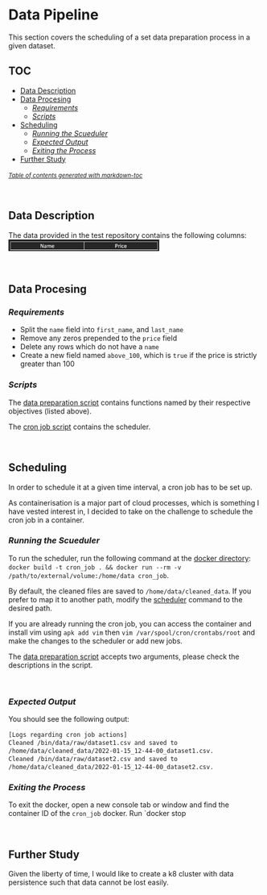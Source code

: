 # Data Pipeline
This section covers the scheduling of a set data preparation process in a given dataset.


## TOC
- [Data Description](#data-description)
- [Data Procesing](#data-procesing)
  * [_Requirements_](#-requirements-)
  * [_Scripts_](#-scripts-)
- [Scheduling](#scheduling)
  * [_Running the Scueduler_](#-running-the-scueduler-)
  * [_Expected Output_](#-expected-output-)
  * [_Exiting the Process_](#-exiting-the-process-)
- [Further Study](#further-study)

<small><i><a href='http://ecotrust-canada.github.io/markdown-toc/'>Table of contents generated with markdown-toc</a></i></small>


<br>

## Data Description
The data  provided in the test repository contains the following columns:
<img src="../misc/data_pipeline_desc.png" alt="pipeline_data_desc" width="300"/>

<br>

## Data Procesing
### _Requirements_
- Split the `name` field into `first_name`, and `last_name`
- Remove any zeros prepended to the `price` field
- Delete any rows which do not have a `name`
- Create a new field named `above_100`, which is `true` if the price is strictly greater than 100

### _Scripts_
The [data preparation script](data_prep) contains functions named by their respective objectives (listed above).

The [cron job script](root) contains the scheduler. 

<br>

## Scheduling
In order to schedule it at a given time interval, a cron job has to be set up.

As containerisation is a major part of cloud processes, which is something I have vested interest in, I decided to take on the challenge to schedule the cron job in a container.

### _Running the Scueduler_
To run the scheduler, run the following command at the [docker directory](docker): `docker build -t cron_job . && docker run --rm -v /path/to/external/volume:/home/data cron_job`.

By default, the cleaned files are saved to `/home/data/cleaned_data`. If you prefer to map it to another path, modify the [scheduler](root) command to the desired path. 

If you are already running the cron job, you can access the container and install vim using `apk add vim` then `vim /var/spool/cron/crontabs/root` and make the changes to the scheduler or add new jobs.

The [data preparation script](data_prep) accepts two arguments, please check the descriptions in the script. 

<br>

### _Expected Output_
You should see the following output:
```
[Logs regarding cron job actions]
Cleaned /bin/data/raw/dataset1.csv and saved to /home/data/cleaned_data/2022-01-15_12-44-00_dataset1.csv.
Cleaned /bin/data/raw/dataset2.csv and saved to /home/data/cleaned_data/2022-01-15_12-44-00_dataset2.csv.
```

### _Exiting the Process_
To exit the docker, open a new console tab or window and find the container ID of the `cron_job` docker.
Run `docker stop <container ID>

<br>

## Further Study
Given the liberty of time, I would like to create a k8 cluster with data persistence such that data cannot be lost easily.
